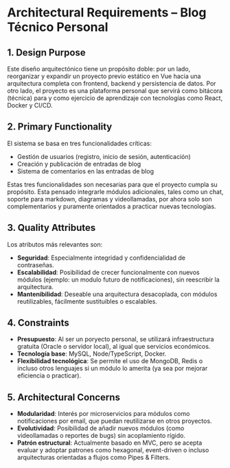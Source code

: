# Architectural Requirements – Blog Técnico Personal

## 1. Design Purpose

Este diseño arquitectónico tiene un propósito doble: por un lado, reorganizar y expandir un proyecto previo estático en Vue hacia una arquitectura completa con frontend, backend y persistencia de datos. Por otro lado, el proyecto es una plataforma personal que servirá como bitácora (técnica) para y como ejercicio de aprendizaje con tecnologías como React, Docker y CI/CD.

## 2. Primary Functionality

El sistema se basa en tres funcionalidades críticas:

- Gestión de usuarios (registro, inicio de sesión, autenticación)
- Creación y publicación de entradas de blog
- Sistema de comentarios en las entradas de blog

Estas tres funcionalidades son necesarias para que el proyecto cumpla su propósito. Esta pensado integrarle módulos adicionales, tales como un chat, soporte para markdown, diagramas y videollamadas, por ahora solo son complementarios y puramente orientados a practicar nuevas tecnologías.

## 3. Quality Attributes

Los atributos más relevantes son:

- **Seguridad**: Especialmente integridad y confidencialidad de contraseñas.
- **Escalabilidad**: Posibilidad de crecer funcionalmente con nuevos módulos (ejemplo: un modulo futuro de notificaciones), sin reescribir la arquitectura.
- **Mantenibilidad**: Deseable una arquitectura desacoplada, con módulos reutilizables, fácilmente sustituibles o escalables.

## 4. Constraints

- **Presupuesto**: Al ser un poryecto personal, se utilizará infraestructura gratuita (Oracle o servidor local), al igual que servicios económicos.
- **Tecnología base**: MySQL, Node/TypeScript, Docker.
- **Flexibilidad tecnológica**: Se permite el uso de MongoDB, Redis o incluso otros lenguajes si un módulo lo amerita (ya sea por mejorar eficiencia o practicar).

## 5. Architectural Concerns

- **Modularidad**: Interés por microservicios para módulos como notificaciones por email, que puedan reutilizarse en otros proyectos.
- **Evolutividad**: Posibilidad de añadir nuevos módulos (como videollamadas o reportes de bugs) sin acoplamiento rígido.
- **Patrón estructural**: Actualmente basado en MVC, pero se acepta evaluar y adoptar patrones como hexagonal, event-driven o incluso arquitecturas orientadas a flujos como Pipes & Filters.

